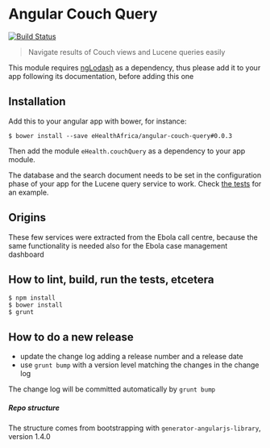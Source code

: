 # Angular Couch Query
[![Build Status](https://travis-ci.org/eHealthAfrica/angular-couch-query.svg?branch=master)](https://travis-ci.org/eHealthAfrica/angular-couch-query)
> Navigate results of Couch views and Lucene queries easily

This module requires [ngLodash](https://github.com/rockabox/ng-lodash)
as a dependency, thus please add it to your app following its
documentation, before adding this one

## Installation

Add this to your angular app with bower, for instance:

    $ bower install --save eHealthAfrica/angular-couch-query#0.0.3

Then add the module `eHealth.couchQuery` as a dependency to your app module.

The database and the search document needs to be set in the
configuration phase of your app for the Lucene query service to
work. Check [the
tests](https://github.com/eHealthAfrica/angular-couch-query/blob/master/test/unit/eHealth.couchQuery/services/lucene-query-factory.js#L9)
for an example.

## Origins

These few services were extracted from the Ebola call centre, because
the same functionality is needed also for the Ebola case management
dashboard

## How to lint, build, run the tests, etcetera

    $ npm install
    $ bower install
    $ grunt

## How to do a new release

- update the change log adding a release number and a release date
- use `grunt bump` with a version level matching the changes in the change log

The change log will be committed automatically by `grunt bump`

##### Repo structure

The structure comes from bootstrapping with
`generator-angularjs-library`, version 1.4.0
